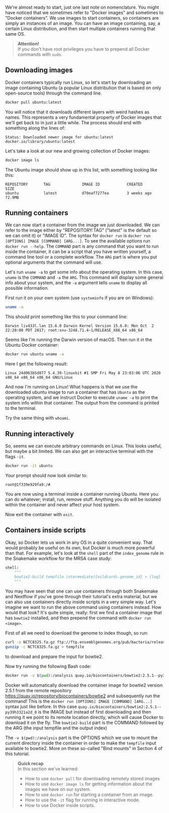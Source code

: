 We're almost ready to start, just one last note on nomenclature. You might have
noticed that we sometimes refer to "Docker images" and sometimes to "Docker
containers". We use images to start containers, so containers are simply an 
instances of an image. You can have an image containing, say, a certain 
Linux distribution, and then start multiple containers running that
same OS.

> **Attention!** <br>
> If you don't have root privileges you have to prepend all Docker commands
> with `sudo`.

## Downloading images

Docker containers typically run Linux, so let's start by downloading an image
containing Ubuntu (a popular Linux distribution that is based on only
open-source tools) through the command line.

```bash
docker pull ubuntu:latest
```

You will notice that it downloads different layers with weird hashes as names.
This represents a very fundamental property of Docker images that we'll get
back to in just a little while. The process should end with something along the
lines of:

```no-highlight
Status: Downloaded newer image for ubuntu:latest
docker.io/library/ubuntu:latest
```

Let's take a look at our new and growing collection of Docker images:

```bash
docker image ls
```

The Ubuntu image should show up in this list, with something looking like this:

```
REPOSITORY       TAG              IMAGE ID            CREATED             SIZE
ubuntu           latest           d70eaf7277ea        3 weeks ago         72.9MB
```

## Running containers

We can now start a container from the image we just downloaded. We can refer to 
the image either by "REPOSITORY:TAG" ("latest" is the default so we can omit 
it) or "IMAGE ID". The syntax for `docker run` is `docker run [OPTIONS] IMAGE
[COMMAND] [ARG...]`. To see the available options run `docker run --help`. 
The `COMMAND` part is any command that you want to run inside the container, 
it can be a script that you have written yourself, a command line tool or a 
complete workflow. The `ARG` part is where you put optional arguments that 
the command will use.

Let's run `uname -a` to get some info about the operating system. In this 
case, `uname` is the `COMMAND` and `-a` the `ARG`. This command will display 
some general info about your system, and the `-a` argument tells `uname` to 
display all possible information.

First run it on your own system (use `systeminfo` if you are on Windows):

```bash
uname -a
```

This should print something like this to your command line:

```no-highlight
Darwin liv433l.lan 15.6.0 Darwin Kernel Version 15.6.0: Mon Oct  2 22:20:08 PDT 2017; root:xnu-3248.71.4~1/RELEASE_X86_64 x86_64
```

Seems like I'm running the Darwin version of macOS. Then run it in the Ubuntu
Docker container:

```bash
docker run ubuntu uname -a
```

Here I get the following result:

```no-highlight
Linux 24d063b5d877 5.4.39-linuxkit #1 SMP Fri May 8 23:03:06 UTC 2020 x86_64 x86_64 x86_64 GNU/Linux
```

And now I'm running on Linux! What happens is that we use the downloaded 
ubuntu image to run a container that has `Ubuntu` as the operating system, 
and we instruct Docker to execute `uname -a` to print the system info within 
that container. The output from the command is printed to the terminal. 

Try the same thing with `whoami`.

## Running interactively

So, seems we can execute arbitrary commands on Linux. This looks useful, but 
maybe a bit limited. We can also get an interactive terminal with the flags 
`-it`.

```bash
docker run -it ubuntu
```

Your prompt should now look similar to:

```no-highlight
root@1f339e929fa9:/#
```

You are now using a terminal inside a container running Ubuntu. Here you can 
do whatever; install, run, remove stuff. Anything you do will be isolated 
within the container and never affect your host system. 

Now exit the container with `exit`.

## Containers inside scripts

Okay, so Docker lets us work in any OS in a quite convenient way. That would
probably be useful on its own, but Docker is much more powerful than that. For
example, let's look at the `shell` part of the `index_genome` rule in
the Snakemake workflow for the MRSA case study:

```python
shell:
    """
    bowtie2-build tempfile intermediate/{wildcards.genome_id} > {log}
    """
```

You may have seen that one can use containers through both Snakemake and
Nextflow if you've gone through their tutorial's extra material, but we can
also use containers directly inside scripts in a very simple way. Let's imagine
we want to run the above command using containers instead. How would that look?
It's quite simple, really: first we find a container image that has `bowtie2`
installed, and then prepend the command with `docker run <image>`. 

First of all we need to download the genome to index though, so run:
```bash
curl -o NCTC8325.fa.gz ftp://ftp.ensemblgenomes.org/pub/bacteria/release-37/fasta/bacteria_18_collection/staphylococcus_aureus_subsp_aureus_nctc_8325/dna//Staphylococcus_aureus_subsp_aureus_nctc_8325.ASM1342v1.dna_rm.toplevel.fa.gz
gunzip -c NCTC8325.fa.gz > tempfile
```

to download and prepare the input for bowtie2.

Now try running the following Bash code:

```bash
docker run -v $(pwd):/analysis quay.io/biocontainers/bowtie2:2.5.1--py39h3321a2d_0 bowtie2-build /analysis/tempfile /analysis/NCTC8325
```

Docker will automatically download the container image for bowtie2 version 
2.5.1 from the remote repository https://quay.io/repository/biocontainers/bowtie2
and subsequently run the command! This is the `docker run [OPTIONS] IMAGE
[COMMAND] [ARG...]` syntax just like before. In this case 
`quay.io/biocontainers/bowtie2:2.5.1--py39h3321a2d_0` is the IMAGE but 
instead of first downloading and then running it we point to its remote 
location directly, which will cause Docker to download it on 
the fly. The `bowtie2-build` part is the COMMAND followed by the ARG (the 
input tempfile and the output index)

The `-v $(pwd):/analysis` part is the OPTIONS which we use to mount the current 
directory inside the container in order to make the `tempfile` input available 
to bowtie2. More on these so-called "Bind mounts" in Section 4 of this tutorial.

> **Quick recap** <br>
> In this section we've learned:
>
> - How to use `docker pull` for downloading remotely stored images
> - How to use `docker image ls` for getting information about the images we
>   have on our system.
> - How to use `docker run` for starting a container from an image.
> - How to use the `-it` flag for running in interactive mode.
> - How to use Docker inside scripts.
